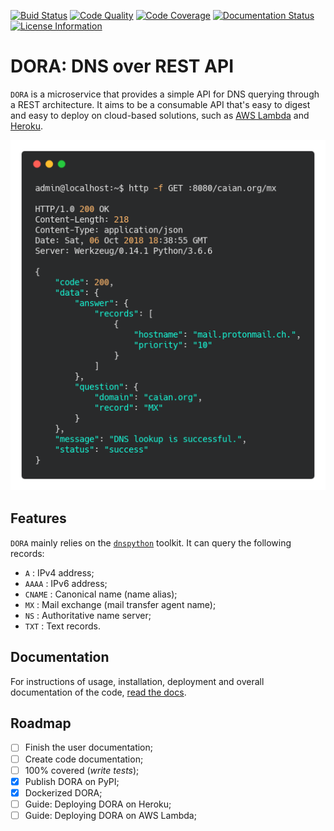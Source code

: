 [![Buid Status][build]][travis] [![Code Quality][quality]][lgtm] [![Code Coverage][cov]][codecov] [![Documentation Status][doc]][readthedocs] [![License Information][license]][mit]

[build]: https://travis-ci.org/caiertl/dora.svg?branch=master
[quality]: https://img.shields.io/lgtm/grade/python/g/caiertl/dora.svg?logo=lgtm&logoWidth=18
[cov]: https://codecov.io/gh/caiertl/dora/branch/master/graph/badge.svg
[doc]: https://readthedocs.org/projects/dora/badge/?version=latest
[license]: https://img.shields.io/github/license/caiertl/dora.svg

[travis]: https://travis-ci.org/caiertl/dora
[lgtm]: https://lgtm.com/projects/g/caiertl/dora/context:python
[codecov]: https://codecov.io/gh/caiertl/dora
[readthedocs]: https://dora.readthedocs.io
[mit]: https://github.com/caiertl/dora/blob/master/LICENSE


# DORA: DNS over REST API

`DORA` is a microservice that provides a simple API for DNS querying through a
REST architecture. It aims to be a consumable API that's easy to digest and
easy to deploy on cloud-based solutions, such as [AWS Lambda][lambda] and
[Heroku][heroku].

<p align="center">
    <img src="docs/_static/example.png">
</p>

[lambda]: https://aws.amazon.com/lambda/
[heroku]: https://www.heroku.com/


## Features

`DORA` mainly relies on the [`dnspython`][dnspython] toolkit. It can query the
following records:

- `A`     : IPv4 address;
- `AAAA`  : IPv6 address;
- `CNAME` : Canonical name (name alias);
- `MX`    : Mail exchange (mail transfer agent name);
- `NS`    : Authoritative name server;
- `TXT`   : Text records.

[dnspython]: https://github.com/rthalley/dnspython


## Documentation

For instructions of usage, installation, deployment and overall documentation
of the code, [read the docs](http://dora.rtfd.io).


## Roadmap

- [ ] Finish the user documentation;
- [ ] Create code documentation;
- [ ] 100% covered (*write tests*);
- [X] Publish DORA on PyPI;
- [X] Dockerized DORA;
- [ ] Guide: Deploying DORA on Heroku;
- [ ] Guide: Deploying DORA on AWS Lambda;
